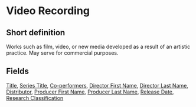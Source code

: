# Video Recording
## Short definition
Works such as film, video, or new media developed as a result of an artistic practice.  May serve for commercial purposes.
## Fields
[Title](../Object-Fields/Video%20Recording/Title.md),
[Series Title](../Object-Fields/Video%20Recording/Series%20Title.md),
[Co-performers](../Object-Fields/Video%20Recording/Co-performers.md),
[Director First Name](../Object-Fields/Video%20Recording/Director%20First%20Name.md),
[Director Last Name](../Object-Fields/Video%20Recording/Director%20Last%20Name.md),
[Distributor](../Object-Fields/Video%20Recording/Distributor.md),
[Producer First Name](../Object-Fields/Video%20Recording/Producer%20First%20Name.md),
[Producer Last Name](../Object-Fields/Video%20Recording/Producer%20Last%20Name.md),
[Release Date](../Object-Fields/Video%20Recording/Release%20Date.md),
[Research Classification](../Object-Fields/Video%20Recording/Research%20Classification.md)
